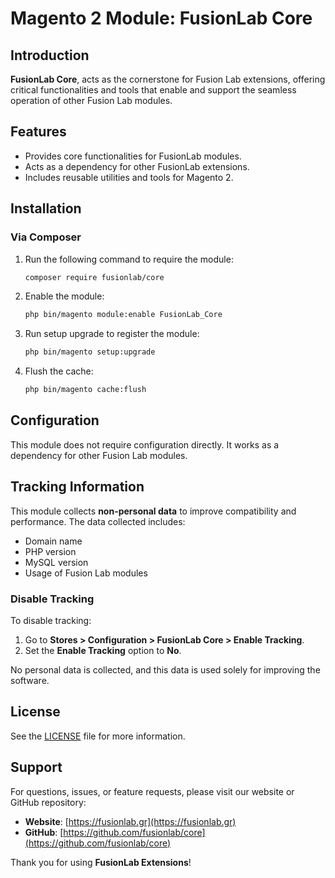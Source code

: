 # Magento 2 Module: FusionLab Core

## Introduction
**FusionLab Core**, acts as the cornerstone for Fusion Lab extensions, offering critical functionalities and tools that enable and support the seamless operation of other Fusion Lab modules.

## Features
- Provides core functionalities for FusionLab modules.
- Acts as a dependency for other FusionLab extensions.
- Includes reusable utilities and tools for Magento 2.

## Installation
### Via Composer
1. Run the following command to require the module:
   ```bash
   composer require fusionlab/core
   ```
2. Enable the module:
   ```bash
   php bin/magento module:enable FusionLab_Core
   ```
3. Run setup upgrade to register the module:
   ```bash
   php bin/magento setup:upgrade
   ```
4. Flush the cache:
   ```bash
   php bin/magento cache:flush
   ```

## Configuration
This module does not require configuration directly. It works as a dependency for other Fusion Lab modules.

## Tracking Information
This module collects **non-personal data** to improve compatibility and performance. The data collected includes:
- Domain name
- PHP version
- MySQL version
- Usage of Fusion Lab modules

### Disable Tracking
To disable tracking:
1. Go to **Stores > Configuration > FusionLab Core > Enable Tracking**.
2. Set the **Enable Tracking** option to **No**.

No personal data is collected, and this data is used solely for improving the software.

## License
See the [LICENSE](./LICENSE) file for more information.

## Support
For questions, issues, or feature requests, please visit our website or GitHub repository:
- **Website**: [https://fusionlab.gr](https://fusionlab.gr)
- **GitHub**: [https://github.com/fusionlab/core](https://github.com/fusionlab/core)

Thank you for using **FusionLab Extensions**!
